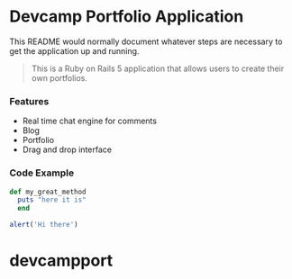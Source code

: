 # Devcamp Portfolio Application

This README would normally document whatever steps are necessary to get the
application up and running.
> This is a Ruby on Rails 5 application that allows users to create their own portfolios.
### Features

- Real time chat engine for comments
- Blog
- Portfolio
- Drag and drop interface
### Code Example
```ruby
def my_great_method
  puts "here it is"
  end
  ```
  ```javascript
  alert('Hi there')
  ```
  # devcampport
